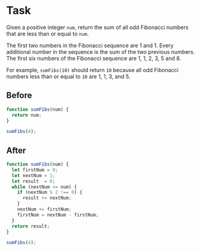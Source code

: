 # Task 

Given a positive integer `num`, return the sum of all odd Fibonacci numbers that are less than or equal to `num`.

The first two numbers in the Fibonacci sequence are 1 and 1. Every additional number in the sequence is the sum of the two previous numbers. The first six numbers of the Fibonacci sequence are 1, 1, 2, 3, 5 and 8.

For example, `sumFibs(10)` should return `10` because all odd Fibonacci numbers less than or equal to `10` are 1, 1, 3, and 5.

## Before

```javascript
function sumFibs(num) {
  return num;
}

sumFibs(4);
```

## After

```javascript
function sumFibs(num) {
  let firstNum = 0;
  let nextNum = 1;
  let result  = 0;
  while (nextNum <= num) {
    if (nextNum % 2 !== 0) {
      result += nextNum;
    }
    nextNum += firstNum;
    firstNum = nextNum - firstNum; 
  }
  return result;
}

sumFibs(4);
```

